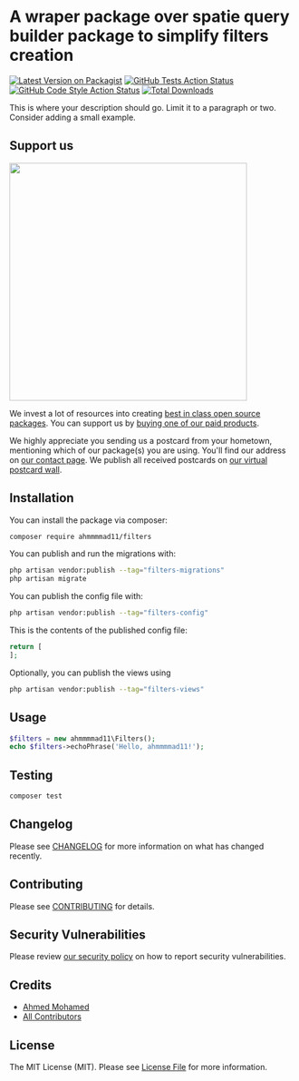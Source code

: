 # A wraper package over spatie query builder package to simplify filters creation

[![Latest Version on Packagist](https://img.shields.io/packagist/v/ahmmmmad11/filters.svg?style=flat-square)](https://packagist.org/packages/ahmmmmad11/filters)
[![GitHub Tests Action Status](https://img.shields.io/github/actions/workflow/status/ahmmmmad11/filters/run-tests.yml?branch=main&label=tests&style=flat-square)](https://github.com/ahmmmmad11/filters/actions?query=workflow%3Arun-tests+branch%3Amain)
[![GitHub Code Style Action Status](https://img.shields.io/github/actions/workflow/status/ahmmmmad11/filters/fix-php-code-style-issues.yml?branch=main&label=code%20style&style=flat-square)](https://github.com/ahmmmmad11/filters/actions?query=workflow%3A"Fix+PHP+code+style+issues"+branch%3Amain)
[![Total Downloads](https://img.shields.io/packagist/dt/ahmmmmad11/filters.svg?style=flat-square)](https://packagist.org/packages/ahmmmmad11/filters)

This is where your description should go. Limit it to a paragraph or two. Consider adding a small example.

## Support us

[<img src="https://github-ads.s3.eu-central-1.amazonaws.com/filters.jpg?t=1" width="419px" />](https://spatie.be/github-ad-click/filters)

We invest a lot of resources into creating [best in class open source packages](https://spatie.be/open-source). You can support us by [buying one of our paid products](https://spatie.be/open-source/support-us).

We highly appreciate you sending us a postcard from your hometown, mentioning which of our package(s) you are using. You'll find our address on [our contact page](https://spatie.be/about-us). We publish all received postcards on [our virtual postcard wall](https://spatie.be/open-source/postcards).

## Installation

You can install the package via composer:

```bash
composer require ahmmmmad11/filters
```

You can publish and run the migrations with:

```bash
php artisan vendor:publish --tag="filters-migrations"
php artisan migrate
```

You can publish the config file with:

```bash
php artisan vendor:publish --tag="filters-config"
```

This is the contents of the published config file:

```php
return [
];
```

Optionally, you can publish the views using

```bash
php artisan vendor:publish --tag="filters-views"
```

## Usage

```php
$filters = new ahmmmmad11\Filters();
echo $filters->echoPhrase('Hello, ahmmmmad11!');
```

## Testing

```bash
composer test
```

## Changelog

Please see [CHANGELOG](CHANGELOG.md) for more information on what has changed recently.

## Contributing

Please see [CONTRIBUTING](CONTRIBUTING.md) for details.

## Security Vulnerabilities

Please review [our security policy](../../security/policy) on how to report security vulnerabilities.

## Credits

- [Ahmed Mohamed](https://github.com/ahmmmmad11)
- [All Contributors](../../contributors)

## License

The MIT License (MIT). Please see [License File](LICENSE.md) for more information.
